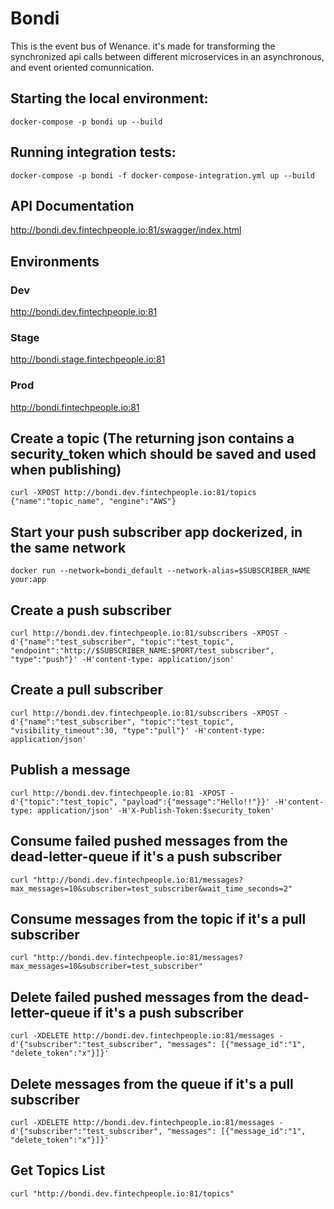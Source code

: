 # Bondi

This is the event bus of Wenance. it's made for transforming the synchronized api calls between different microservices in an asynchronous, and event oriented comunnication.

## Starting the local environment:
```
docker-compose -p bondi up --build
```

## Running integration tests:
```
docker-compose -p bondi -f docker-compose-integration.yml up --build
```

## API Documentation
http://bondi.dev.fintechpeople.io:81/swagger/index.html

## Environments

### Dev
http://bondi.dev.fintechpeople.io:81
### Stage
http://bondi.stage.fintechpeople.io:81
### Prod
http://bondi.fintechpeople.io:81

## Create a topic (The returning json contains a security_token which should be saved and used when publishing)
```
curl -XPOST http://bondi.dev.fintechpeople.io:81/topics {"name":"topic_name", "engine":"AWS"}
```

## Start your push subscriber app dockerized, in the same network
```
docker run --network=bondi_default --network-alias=$SUBSCRIBER_NAME your:app  
```
## Create a push subscriber
```
curl http://bondi.dev.fintechpeople.io:81/subscribers -XPOST -d'{"name":"test_subscriber", "topic":"test_topic", "endpoint":"http://$SUBSCRIBER_NAME:$PORT/test_subscriber", "type":"push"}' -H'content-type: application/json'
```

## Create a pull subscriber
```
curl http://bondi.dev.fintechpeople.io:81/subscribers -XPOST -d'{"name":"test_subscriber", "topic":"test_topic", "visibility_timeout":30, "type":"pull"}' -H'content-type: application/json'
```

## Publish a message
```
curl http://bondi.dev.fintechpeople.io:81 -XPOST -d'{"topic":"test_topic", "payload":{"message":"Hello!!"}}' -H'content-type: application/json' -H'X-Publish-Token:$security_token'
```
## Consume failed pushed messages from the dead-letter-queue if it's a push subscriber
```
curl "http://bondi.dev.fintechpeople.io:81/messages?max_messages=10&subscriber=test_subscriber&wait_time_seconds=2"
```
## Consume messages from the topic if it's a pull subscriber
```
curl "http://bondi.dev.fintechpeople.io:81/messages?max_messages=10&subscriber=test_subscriber"
```

## Delete failed pushed messages from the dead-letter-queue if it's a push subscriber
```
curl -XDELETE http://bondi.dev.fintechpeople.io:81/messages -d'{"subscriber":"test_subscriber", "messages": [{"message_id":"1", "delete_token":"x"}]}'
```

## Delete messages from the queue if it's a pull subscriber
```
curl -XDELETE http://bondi.dev.fintechpeople.io:81/messages -d'{"subscriber":"test_subscriber", "messages": [{"message_id":"1", "delete_token":"x"}]}'
```

## Get Topics List
```
curl "http://bondi.dev.fintechpeople.io:81/topics"
```
